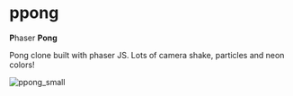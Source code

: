 # ppong

**P**haser **Pong**

Pong clone built with phaser JS. Lots of camera shake, particles and neon colors!

![ppong_small](https://user-images.githubusercontent.com/7032914/30538517-ac94058e-9c6e-11e7-838f-79c0b94e1a2e.gif)
